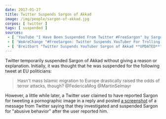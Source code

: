 ```yaml
---
date: 2017-01-27
title: Twitter Suspends Sargon of Akkad
image: /img/people/sargon-of-akkad.jpg
corpos: [ twitter ]
tags: [ suspended ]
sources:
 - [ 'YouTube "I Have Been Suspended From Twitter #FreeSargon" by Sargon of Akkad (27 Jan 2020)', 'www.youtube.com/watch?v=uBt0YNbrXWQ' ]
 - [ 'WeAreChange "#FreeSargon: Twitter Suspends YouTuber For Trolling Tweeting Out Gay Porn" by Aaron Kesel (27 Jan 2020)', 'archive.vn/CkkLH' ]
 - [ 'Breitbart "Twitter Suspends YouTuber Sargon of Akkad **UPDATED**" by Lucas Nolan (27 Jan 2020)', 'archive.vn/QsuWY' ]
---
```


Twitter temporarily suspended Sargon of Akkad without giving a reason or
explanation. Initially, it was thought that he was suspended for the following
tweet at EU politicians:
> Hasn't mass Islamic migration to Europe drastically raised the odds of terror
> attacks, though? @FedericaMog @MartinSelmayr

However, a little while later, a Twitter user claimed to have reported Sargon
for tweeting a pornographic image in a reply and posted [a
screenshot](https://tweetsave.com/yung_domon/status/825065911673552896) of a
message from Twitter saying that they investigated and suspended Sargon for
"abusive behavior" after the user reported him.

